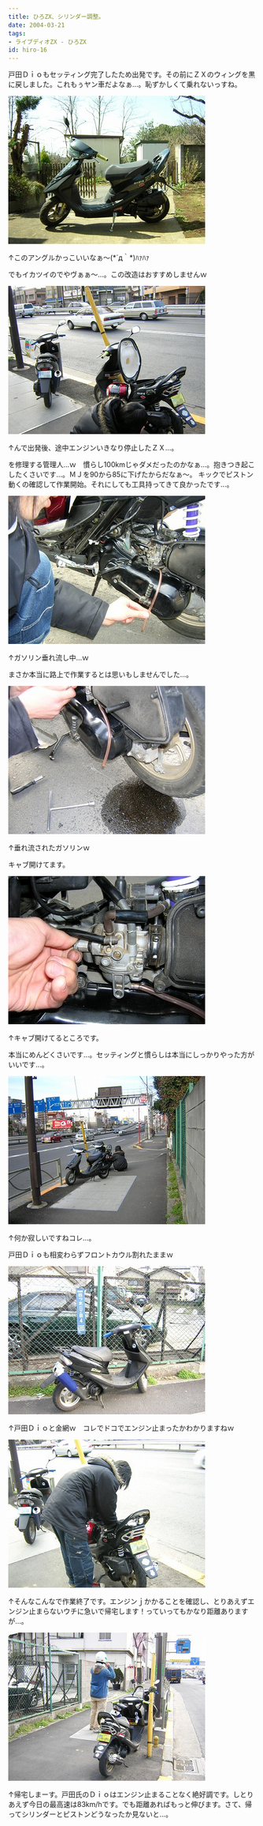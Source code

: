```yaml
---
title: ひろZX、シリンダー調整。
date: 2004-03-21
tags:
- ライブディオZX - ひろZX
id: hiro-16
---
```



<p class="sentence spacing10">戸田Ｄｉｏもセッティング完了したため出発です。その前にＺＸのウィングを黒に戻しました。これもぅヤン車だよなぁ...。恥ずかしくて乗れないっすね。 </p>
<div class="center spacing"><img class="img-fluid" src="/photo/diary/2004.03.21_zx9.jpg" alt=""></div>
<p class="sentence">↑このアングルかっこいいなぁ～(*´д｀*)ﾊｧﾊｧ</p>
<p class="sentence spacing10">でもイカツイのでやヴぁぁ～...。この改造はおすすめしませんｗ </p>
<div class="center spacing"><img class="img-fluid" src="/photo/diary/2004.03.21_zx10.jpg" alt=""></div>
<p class="sentence">↑んで出発後、途中エンジンいきなり停止したＺＸ...。</p>
<p class="sentence spacing10">を修理する管理人...ｗ　慣らし100kmじゃダメだったのかなぁ...。抱きつき起こしたくさいです...。ＭＪを90から85に下げたからだなぁ～。 キックでピストン動くの確認して作業開始。それにしても工具持ってきて良かったです...。 </p>
<div class="center spacing"><img class="img-fluid" src="/photo/diary/2004.03.21_zx11.jpg" alt=""></div>
<p class="sentence">↑ガソリン垂れ流し中...ｗ</p>
<p class="sentence spacing10">まさか本当に路上で作業するとは思いもしませんでした...。 </p>
<div class="center spacing"><img class="img-fluid" src="/photo/diary/2004.03.21_zx12.jpg" alt=""></div>
<p class="sentence">↑垂れ流されたガソリンｗ</p>
<p class="sentence spacing10">キャブ開けてます。 </p>
<div class="center spacing"><img class="img-fluid" src="/photo/diary/2004.03.21_zx13.jpg" alt=""></div>
<p class="sentence">↑キャブ開けてるところです。</p>
<p class="sentence spacing10">本当にめんどくさいです...。セッティングと慣らしは本当にしっかりやった方がいいです...。 </p>
<div class="center spacing"><img class="img-fluid" src="/photo/diary/2004.03.21_zx14.jpg" alt=""></div>
<p class="sentence">↑何か寂しいですねコレ...。</p>
<p class="sentence spacing10">戸田Ｄｉｏも相変わらずフロントカウル割れたままｗ </p>
<div class="center spacing"><img class="img-fluid" src="/photo/diary/2004.03.21_zx15.jpg" alt=""></div>
<p class="sentence spacing10">↑戸田Ｄｉｏと金網ｗ　コレでドコでエンジン止まったかわかりますねｗ</p>
<div class="center spacing"><img class="img-fluid" src="/photo/diary/2004.03.21_zx16.jpg" alt=""></div>
<p class="sentence spacing10">↑そんなこんなで作業終了です。エンジンｊかかることを確認し、とりあえずエンジン止まらないウチに急いで帰宅します！っていってもかなり距離ありますが...。 </p>
<div class="center spacing"><img class="img-fluid" src="/photo/diary/2004.03.21_zx17.jpg" alt=""></div>
<p class="sentence">↑帰宅しまーす。戸田氏のＤｉｏはエンジン止まることなく絶好調です。しとりあえず今日の最高速は83km/hです。でも距離あればもっと伸びます。さて、帰ってシリンダーとピストンどうなったか見ないと...。 </p>
